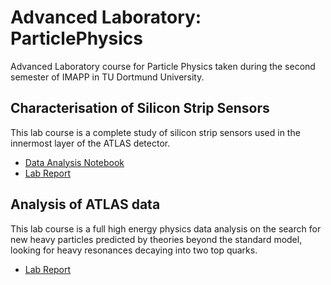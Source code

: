 # Advanced Laboratory: ParticlePhysics
Advanced Laboratory course for Particle Physics taken during the second semester of IMAPP in TU Dortmund University.

## Characterisation of Silicon Strip Sensors
This lab course is a complete study of silicon strip sensors used in the innermost layer of the ATLAS detector. 

- [Data Analysis Notebook](Characterisation-of-Silicon-Strip-Sensors/Notebook/SiliconSensorCodeAnalysis.ipynb)
- [Lab Report](Characterisation-of-Silicon-Strip-Sensors/Lab_Report/Characterisation_of_silicon_strip_sensors.pdf)

## Analysis of ATLAS data
This lab course is a full high energy physics data analysis on the search for new heavy particles predicted by theories beyond the standard model, looking for heavy resonances decaying into two top quarks.
- [Lab Report](Analysis-of-ATLAS-data/Lab_Report/ATLAS_report.pdf)
